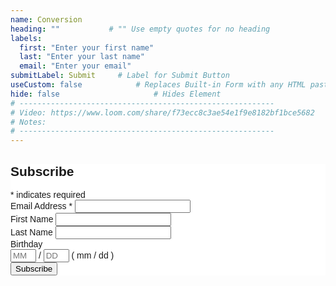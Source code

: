 ```yaml
---
name: Conversion
heading: ""           # "" Use empty quotes for no heading
labels:
  first: "Enter your first name"
  last: "Enter your last name"
  email: "Enter your email"
submitLabel: Submit		# Label for Submit Button
useCustom: false			# Replaces Built-in Form with any HTML pasted below
hide: false						# Hides Element
# ---------------------------------------------------------
# Video: https://www.loom.com/share/f73ecc8c3ae54e1f9e8182bf1bce5682
# Notes:
# ---------------------------------------------------------
---
```



<!-- Begin Mailchimp Signup Form -->
<link href="//cdn-images.mailchimp.com/embedcode/classic-10_7.css" rel="stylesheet" type="text/css">
<style type="text/css">
	#mc_embed_signup{background:#fff; clear:left; font:14px Helvetica,Arial,sans-serif; }
	/* Add your own Mailchimp form style overrides in your site stylesheet or in this style block.
	   We recommend moving this block and the preceding CSS link to the HEAD of your HTML file. */
</style>
<div id="mc_embed_signup">
<form action="https://gmail.us18.list-manage.com/subscribe/post?u=6b44329a16356dffac9bc6dc2&amp;id=3788cd5426" method="post" id="mc-embedded-subscribe-form" name="mc-embedded-subscribe-form" class="validate" target="_blank" novalidate>
    <div id="mc_embed_signup_scroll">
	<h2>Subscribe</h2>
<div class="indicates-required"><span class="asterisk">*</span> indicates required</div>
<div class="mc-field-group">
	<label for="mce-EMAIL">Email Address  <span class="asterisk">*</span>
</label>
	<input type="email" value="" name="EMAIL" class="required email" id="mce-EMAIL">
</div>
<div class="mc-field-group">
	<label for="mce-FNAME">First Name </label>
	<input type="text" value="" name="FNAME" class="" id="mce-FNAME">
</div>
<div class="mc-field-group">
	<label for="mce-LNAME">Last Name </label>
	<input type="text" value="" name="LNAME" class="" id="mce-LNAME">
</div>
<div class="mc-field-group size1of2">
	<label for="mce-BIRTHDAY-month">Birthday </label>
	<div class="datefield">
		<span class="subfield monthfield"><input class="birthday " type="text" pattern="[0-9]*" value="" placeholder="MM" size="2" maxlength="2" name="BIRTHDAY[month]" id="mce-BIRTHDAY-month"></span> / 
		<span class="subfield dayfield"><input class="birthday " type="text" pattern="[0-9]*" value="" placeholder="DD" size="2" maxlength="2" name="BIRTHDAY[day]" id="mce-BIRTHDAY-day"></span> 
		<span class="small-meta nowrap">( mm / dd )</span>
	</div>
</div>	<div id="mce-responses" class="clear">
		<div class="response" id="mce-error-response" style="display:none"></div>
		<div class="response" id="mce-success-response" style="display:none"></div>
	</div>    <!-- real people should not fill this in and expect good things - do not remove this or risk form bot signups-->
    <div style="position: absolute; left: -5000px;" aria-hidden="true"><input type="text" name="b_6b44329a16356dffac9bc6dc2_3788cd5426" tabindex="-1" value=""></div>
    <div class="clear"><input type="submit" value="Subscribe" name="subscribe" id="mc-embedded-subscribe" class="button"></div>
    </div>
</form>
</div>
<script type='text/javascript' src='//s3.amazonaws.com/downloads.mailchimp.com/js/mc-validate.js'></script><script type='text/javascript'>(function($) {window.fnames = new Array(); window.ftypes = new Array();fnames[0]='EMAIL';ftypes[0]='email';fnames[1]='FNAME';ftypes[1]='text';fnames[2]='LNAME';ftypes[2]='text';fnames[3]='ADDRESS';ftypes[3]='address';fnames[4]='PHONE';ftypes[4]='phone';fnames[5]='BIRTHDAY';ftypes[5]='birthday';}(jQuery));var $mcj = jQuery.noConflict(true);</script>
<!--End mc_embed_signup-->
